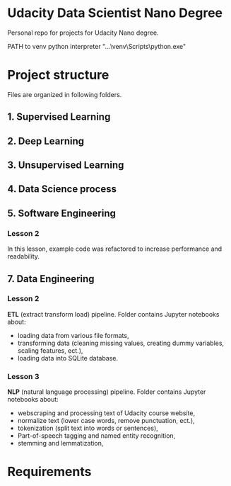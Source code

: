 # Udacity Data Scientist Nano Degree

Personal repo for projects for Udacity Nano degree.

PATH to venv python interpreter "...\venv\Scripts\python.exe"

# Project structure

Files are organized in following folders.

## 1. Supervised Learning

## 2. Deep Learning

## 3. Unsupervised Learning

## 4. Data Science process

## 5. Software Engineering

### Lesson 2

In this lesson, example code was refactored to increase performance and readability.

## 7. Data Engineering

### Lesson 2

**ETL** (extract transform load) pipeline. Folder contains Jupyter notebooks about:
 
* loading data from various file formats,
* transforming data (cleaning missing values, creating dummy variables, scaling features, ect.),
* loading data into SQLite database.

### Lesson 3

**NLP** (natural language processing) pipeline. Folder contains Jupyter notebooks about:

* webscraping and processing text of Udacity course website,
* normalize text (lower case words, remove punctuation, ect.),
* tokenization (split text into words or sentences),
* Part-of-speech tagging and named entity recognition,
* stemming and lemmatization,

# Requirements